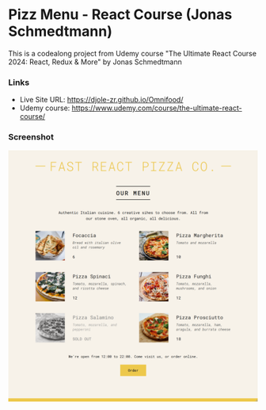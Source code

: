 
# Pizz Menu - React Course (Jonas Schmedtmann)

This is a codealong project from Udemy course "The Ultimate React Course 2024: React, Redux & More" by Jonas Schmedtmann


### Links

- Live Site URL: https://djole-zr.github.io/Omnifood/
- Udemy course: https://www.udemy.com/course/the-ultimate-react-course/



### Screenshot

![preview-solution](Screenshot.png)

